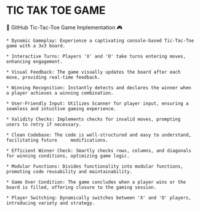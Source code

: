 # TIC TAK TOE GAME
🚀 GitHub Tic-Tac-Toe Game Implementation 🎮

    * Dynamic Gameplay: Experience a captivating console-based Tic-Tac-Toe game with a 3x3 board.

    * Interactive Turns: Players 'X' and 'O' take turns entering moves, enhancing engagement.
    
    * Visual Feedback: The game visually updates the board after each move, providing real-time feedback.
    
    * Winning Recognition: Instantly detects and declares the winner when a player achieves a winning combination.
    
    * User-Friendly Input: Utilizes Scanner for player input, ensuring a seamless and intuitive gaming experience.
    
    * Validity Checks: Implements checks for invalid moves, prompting users to retry if necessary.
    
    * Clean Codebase: The code is well-structured and easy to understand, facilitating future     modifications.
    
    * Efficient Winner Check: Smartly checks rows, columns, and diagonals for winning conditions, optimizing game logic.
    
    * Modular Functions: Divides functionality into modular functions, promoting code reusability and maintainability.
    
    * Game Over Condition: The game concludes when a player wins or the board is filled, offering closure to the gaming session.
    
    * Player Switching: Dynamically switches between 'X' and 'O' players, introducing variety and strategy.
